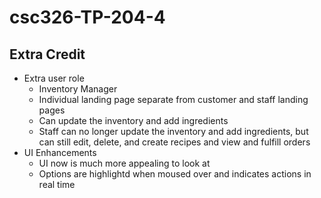 # csc326-TP-204-4

## Extra Credit
 - Extra user role
   - Inventory Manager
   - Individual landing page separate from customer and staff landing pages
   - Can update the inventory and add ingredients
   - Staff can no longer update the inventory and add ingredients, but can still edit, delete, and create recipes and view and fulfill orders
 - UI Enhancements
   - UI now is much more appealing to look at
   - Options are highlightd when moused over and indicates actions in real time

